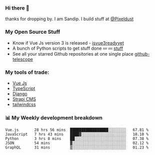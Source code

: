 ### Hi there 👋

thanks for dropping by.
I am Sandip. I build stuff at [@Pixeldust](github.com/pixeldust-in/)

###  **My Open Source Stuff**

 - Know if Vue Js version 3 is released -  [isvue3readyyet](https://github.com/sandiprb/isvue3readyyet)
 - A bunch of Python scripts to get stuff done 💤 💤 [stuff](https://github.com/sandiprb/stuff)
 - See all your starred Github repositories at one single place [github-telescope](https://github.com/sandiprb/github-telescope)



###  **My tools of trade:**
 - [Vue Js](https://github.com/vuejs/vue/)
 - [TypeScript](https://github.com/microsoft/TypeScript)
 - [Django](github.com/django/django)
 - [Strapi CMS](github.com/strapi/strapi)
 - [tailwindcss](https://github.com/tailwindlabs/tailwindcss)


###  📊 **My Weekly development breakdown**
<!--START_SECTION:waka-->
```text
Vue.js       28 hrs 56 mins  █████████████████░░░░░░░░   67.81 % 
JavaScript   7 hrs 43 mins   ████▓░░░░░░░░░░░░░░░░░░░░   18.10 % 
Python       3 hrs 8 mins    ██░░░░░░░░░░░░░░░░░░░░░░░   07.38 % 
JSON         54 mins         ▓░░░░░░░░░░░░░░░░░░░░░░░░   02.12 % 
GraphQL      31 mins         ▒░░░░░░░░░░░░░░░░░░░░░░░░   01.23 % 
```
<!--END_SECTION:waka-->
